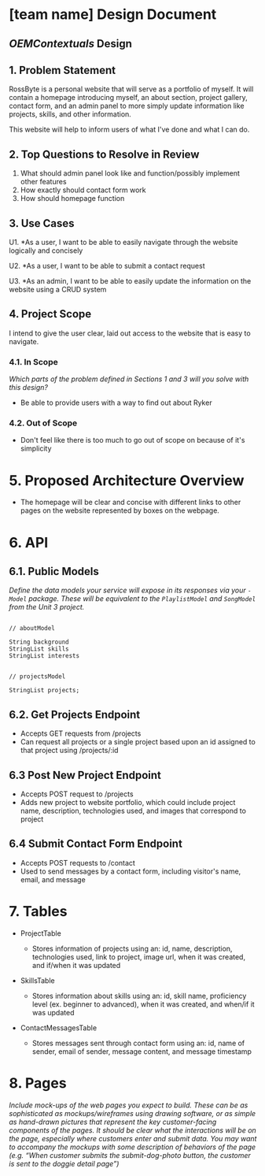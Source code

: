 # [team name] Design Document

## _OEMContextuals_ Design

## 1. Problem Statement

RossByte is a personal website that will serve as a portfolio of myself. It will contain a homepage introducing
myself, an about section, project gallery, contact form, and an admin panel to more simply update information like
projects, skills, and other information.

This website will help to inform users of what I've done and what I can do.

## 2. Top Questions to Resolve in Review

1.  What should admin panel look like and function/possibly implement other features
2.  How exactly should contact form work
3.  How should homepage function

## 3. Use Cases

U1. \*As a user, I want to be able to easily navigate through the website logically and concisely

U2. \*As a user, I want to be able to submit a contact request

U3. \*As an admin, I want to be able to easily update the information on the website using a CRUD system

## 4. Project Scope

I intend to give the user clear, laid out access to the website that is easy to navigate.

### 4.1. In Scope

_Which parts of the problem defined in Sections 1 and 3 will you solve with this
design?_

- Be able to provide users with a way to find out about Ryker

### 4.2. Out of Scope

- Don't feel like there is too much to go out of scope on because of it's simplicity

# 5. Proposed Architecture Overview

- The homepage will be clear and concise with different links to other pages on the website represented by boxes on 
the webpage.

# 6. API

## 6.1. Public Models

_Define the data models your service will expose in its responses via your
_`-Model`_ package. These will be equivalent to the _`PlaylistModel`_ and
_`SongModel`_ from the Unit 3 project._

```

// aboutModel

String background
StringList skills
StringList interests

```

```

// projectsModel

StringList projects;

```

## 6.2. Get Projects Endpoint

- Accepts GET requests from /projects
- Can request all projects or a single project based upon an id assigned to that project using /projects/:id

## 6.3 Post New Project Endpoint

- Accepts POST request to /projects
- Adds new project to website portfolio, which could include project name, description,
technologies used, and images that correspond to project

## 6.4 Submit Contact Form Endpoint

- Accepts POST requests to /contact
- Used to send messages by a contact form, including visitor's name, email, and message

# 7. Tables

- ProjectTable

  - Stores information of projects using an: id, name, description, technologies used, link to project, 
image url, when it was created, and if/when it was updated

- SkillsTable

  - Stores information about skills using an: id, skill name, proficiency level (ex. beginner to advanced), when it 
was created, and when/if it was updated

- ContactMessagesTable

  - Stores messages sent through contact form using an: id, name of sender, email of sender, message content, and 
message timestamp

# 8. Pages

_Include mock-ups of the web pages you expect to build. These can be as
sophisticated as mockups/wireframes using drawing software, or as simple as
hand-drawn pictures that represent the key customer-facing components of the
pages. It should be clear what the interactions will be on the page, especially
where customers enter and submit data. You may want to accompany the mockups
with some description of behaviors of the page (e.g. “When customer submits the
submit-dog-photo button, the customer is sent to the doggie detail page”)_

